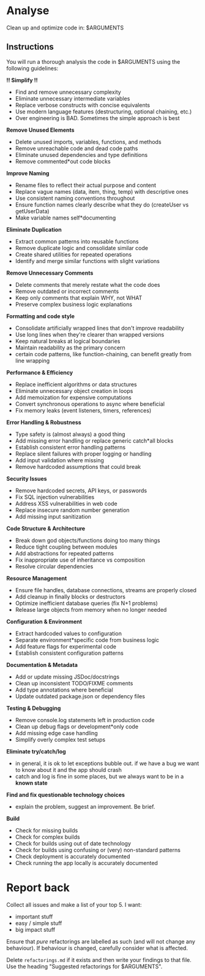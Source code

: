 # Analyse
Clean up and optimize code in: $ARGUMENTS

## Instructions

You will run a thorough analysis the code in $ARGUMENTS using the following guidelines:

**!! Simplify !!**
 * Find and remove unnecessary complexity
 * Eliminate unnecessary intermediate variables
 * Replace verbose constructs with concise equivalents
 * Use modern language features (destructuring, optional chaining, etc.)
 * Over engineering is BAD. Sometimes the simple approach is best

**Remove Unused Elements**
 * Delete unused imports, variables, functions, and methods
 * Remove unreachable code and dead code paths
 * Eliminate unused dependencies and type definitions
 * Remove commented*out code blocks

**Improve Naming**
 * Rename files to reflect their actual purpose and content
 * Replace vague names (data, item, thing, temp) with descriptive ones
 * Use consistent naming conventions throughout
 * Ensure function names clearly describe what they do (createUser vs getUserData)
 * Make variable names self*documenting

**Eliminate Duplication**
 * Extract common patterns into reusable functions
 * Remove duplicate logic and consolidate similar code
 * Create shared utilities for repeated operations
 * Identify and merge similar functions with slight variations

**Remove Unnecessary Comments**
 * Delete comments that merely restate what the code does
 * Remove outdated or incorrect comments
 * Keep only comments that explain WHY, not WHAT
 * Preserve complex business logic explanations

**Formatting and code style**
 * Consolidate artificially wrapped lines that don't improve readability
 * Use long lines when they're clearer than wrapped versions
 * Keep natural breaks at logical boundaries
 * Maintain readability as the primary concern
 * certain code patterns, like function-chaining, can benefit greatly from line wrapping

**Performance & Efficiency**
 * Replace inefficient algorithms or data structures
 * Eliminate unnecessary object creation in loops
 * Add memoization for expensive computations
 * Convert synchronous operations to async where beneficial
 * Fix memory leaks (event listeners, timers, references)

**Error Handling & Robustness**
 * Type safety is (almost always) a good thing
 * Add missing error handling or replace generic catch*all blocks
 * Establish consistent error handling patterns
 * Replace silent failures with proper logging or handling
 * Add input validation where missing
 * Remove hardcoded assumptions that could break

**Security Issues**
 * Remove hardcoded secrets, API keys, or passwords
 * Fix SQL injection vulnerabilities
 * Address XSS vulnerabilities in web code
 * Replace insecure random number generation
 * Add missing input sanitization

**Code Structure & Architecture**
 * Break down god objects/functions doing too many things
 * Reduce tight coupling between modules
 * Add abstractions for repeated patterns
 * Fix inappropriate use of inheritance vs composition
 * Resolve circular dependencies

**Resource Management**
 * Ensure file handles, database connections, streams are properly closed
 * Add cleanup in finally blocks or destructors
 * Optimize inefficient database queries (fix N+1 problems)
 * Release large objects from memory when no longer needed
 
**Configuration & Environment**
 * Extract hardcoded values to configuration
 * Separate environment*specific code from business logic
 * Add feature flags for experimental code
 * Establish consistent configuration patterns

**Documentation & Metadata**
 * Add or update missing JSDoc/docstrings
 * Clean up inconsistent TODO/FIXME comments
 * Add type annotations where beneficial
 * Update outdated package.json or dependency files

**Testing & Debugging**
 * Remove console.log statements left in production code
 * Clean up debug flags or development*only code
 * Add missing edge case handling
 * Simplify overly complex test setups

**Eliminate try/catch/log**
 * in general, it is ok to let exceptions bubble out.  if we have a bug we want to know about it and the app should crash
 * catch and log is fine in some places, but we always want to be in a **known state**

**Find and fix questionable technology choices**
 * explain the problem, suggest an improvement. Be brief.

**Build**
 * Check for missing builds
 * Check for complex builds
 * Check for builds using out of date technology
 * Check for builds using confusing or (very) non-standard patterns
 * Check deployment is accurately documented
 * Check running the app locally is accurately documented

# Report back

Collect all issues and make a list of your top 5. I want:

 * important stuff
 * easy / simple stuff
 * big impact stuff  

Ensure that _pure_ refactorings are labelled as such (and will not change any behaviour). If behaviour is changed, carefully consider what is affected.

Delete `refactorings.md` if it exists and then write your findings to that file. Use the heading "Suggested refactorings for $ARGUMENTS".